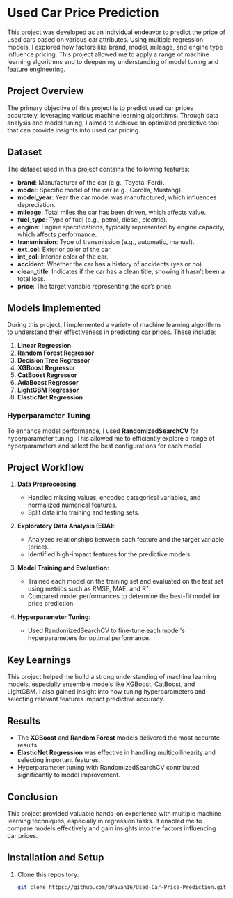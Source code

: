 # Used Car Price Prediction

This project was developed as an individual endeavor to predict the price of used cars based on various car attributes. Using multiple regression models, I explored how factors like brand, model, mileage, and engine type influence pricing. This project allowed me to apply a range of machine learning algorithms and to deepen my understanding of model tuning and feature engineering.

## Project Overview

The primary objective of this project is to predict used car prices accurately, leveraging various machine learning algorithms. Through data analysis and model tuning, I aimed to achieve an optimized predictive tool that can provide insights into used car pricing.

## Dataset

The dataset used in this project contains the following features:

- **brand**: Manufacturer of the car (e.g., Toyota, Ford).
- **model**: Specific model of the car (e.g., Corolla, Mustang).
- **model_year**: Year the car model was manufactured, which influences depreciation.
- **mileage**: Total miles the car has been driven, which affects value.
- **fuel_type**: Type of fuel (e.g., petrol, diesel, electric).
- **engine**: Engine specifications, typically represented by engine capacity, which affects performance.
- **transmission**: Type of transmission (e.g., automatic, manual).
- **ext_col**: Exterior color of the car.
- **int_col**: Interior color of the car.
- **accident**: Whether the car has a history of accidents (yes or no).
- **clean_title**: Indicates if the car has a clean title, showing it hasn’t been a total loss.
- **price**: The target variable representing the car’s price.

## Models Implemented

During this project, I implemented a variety of machine learning algorithms to understand their effectiveness in predicting car prices. These include:

1. **Linear Regression**
2. **Random Forest Regressor**
3. **Decision Tree Regressor**
4. **XGBoost Regressor**
5. **CatBoost Regressor**
6. **AdaBoost Regressor**
7. **LightGBM Regressor**
8. **ElasticNet Regression**

### Hyperparameter Tuning

To enhance model performance, I used **RandomizedSearchCV** for hyperparameter tuning. This allowed me to efficiently explore a range of hyperparameters and select the best configurations for each model.

## Project Workflow

1. **Data Preprocessing**:
   - Handled missing values, encoded categorical variables, and normalized numerical features.
   - Split data into training and testing sets.

2. **Exploratory Data Analysis (EDA)**:
   - Analyzed relationships between each feature and the target variable (price).
   - Identified high-impact features for the predictive models.

3. **Model Training and Evaluation**:
   - Trained each model on the training set and evaluated on the test set using metrics such as RMSE, MAE, and R².
   - Compared model performances to determine the best-fit model for price prediction.

4. **Hyperparameter Tuning**:
   - Used RandomizedSearchCV to fine-tune each model's hyperparameters for optimal performance.

## Key Learnings

This project helped me build a strong understanding of machine learning models, especially ensemble models like XGBoost, CatBoost, and LightGBM. I also gained insight into how tuning hyperparameters and selecting relevant features impact predictive accuracy.

## Results

- The **XGBoost** and **Random Forest** models delivered the most accurate results.
- **ElasticNet Regression** was effective in handling multicollinearity and selecting important features.
- Hyperparameter tuning with RandomizedSearchCV contributed significantly to model improvement.

## Conclusion

This project provided valuable hands-on experience with multiple machine learning techniques, especially in regression tasks. It enabled me to compare models effectively and gain insights into the factors influencing car prices.

## Installation and Setup

1. Clone this repository:
   ```bash
   git clone https://github.com/bPavan16/Used-Car-Price-Prediction.git
